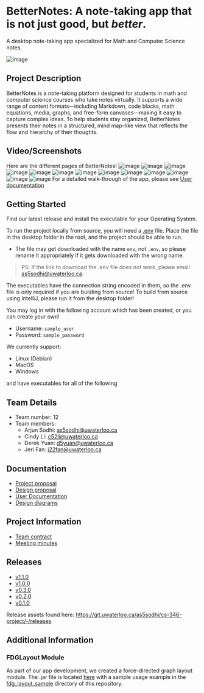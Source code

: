 # BetterNotes: A note-taking app that is not just good, but _better_.

A desktop note-taking app specialized for Math and Computer Science notes.


![image](https://git.uwaterloo.ca/as5sodhi/cs-346-project/-/raw/main/desktop/src/main/resources/betternotes_logo.png?ref_type=heads)

## Project Description
BetterNotes is a note-taking platform designed for students in math and computer science courses who take notes virtually. 
It supports a wide range of content formats—including Markdown, code blocks, math equations, media, graphs, and free-form 
canvases—making it easy to capture complex ideas. 
To help students stay organized, BetterNotes presents their notes in a structured, 
mind map–like view that reflects the flow and hierarchy of their thoughts.

## Video/Screenshots
Here are the different pages of BetterNotes!
![image](https://git.uwaterloo.ca/as5sodhi/cs-346-project/-/raw/eraser-fix-2/desktop/src/main/resources/1.png?ref_type=heads)
![image](https://git.uwaterloo.ca/as5sodhi/cs-346-project/-/raw/eraser-fix-2/desktop/src/main/resources/2.png?ref_type=heads)
![image](https://git.uwaterloo.ca/as5sodhi/cs-346-project/-/raw/eraser-fix-2/desktop/src/main/resources/3.png?ref_type=heads)
![image](https://git.uwaterloo.ca/as5sodhi/cs-346-project/-/raw/eraser-fix-2/desktop/src/main/resources/4.png?ref_type=heads)
![image](https://git.uwaterloo.ca/as5sodhi/cs-346-project/-/raw/eraser-fix-2/desktop/src/main/resources/5.png?ref_type=heads)
![image](https://git.uwaterloo.ca/as5sodhi/cs-346-project/-/raw/eraser-fix-2/desktop/src/main/resources/6.png?ref_type=heads)
![image](https://git.uwaterloo.ca/as5sodhi/cs-346-project/-/raw/eraser-fix-2/desktop/src/main/resources/7.png?ref_type=heads)
![image](https://git.uwaterloo.ca/as5sodhi/cs-346-project/-/raw/eraser-fix-2/desktop/src/main/resources/8.png?ref_type=heads)
![image](https://git.uwaterloo.ca/as5sodhi/cs-346-project/-/raw/eraser-fix-2/desktop/src/main/resources/9.png?ref_type=heads)
![image](https://git.uwaterloo.ca/as5sodhi/cs-346-project/-/raw/eraser-fix-2/desktop/src/main/resources/10.png?ref_type=heads)
![image](https://git.uwaterloo.ca/as5sodhi/cs-346-project/-/raw/eraser-fix-2/desktop/src/main/resources/11.png?ref_type=heads)
![image](https://git.uwaterloo.ca/as5sodhi/cs-346-project/-/raw/eraser-fix-2/desktop/src/main/resources/12.png?ref_type=heads)
![image](https://git.uwaterloo.ca/as5sodhi/cs-346-project/-/raw/eraser-fix-2/desktop/src/main/resources/13.png?ref_type=heads)
For a detailed walk-through of the app, please see [User documentation](https://git.uwaterloo.ca/as5sodhi/cs-346-project/-/wikis/User-Guide)

## Getting Started
Find our latest release and install the executable for your Operating System.

To run the project locally from source, you will need a [.env](https://uofwaterloo-my.sharepoint.com/:u:/r/personal/as5sodhi_uwaterloo_ca/Documents/CS346%20execs/.env?csf=1&web=1&e=yBzsIH) file.
Place the file in the desktop folder in the root, and the project should be able to run.
- The file may get downloaded with the name `env`, not `.env`, so please rename it appropriately if it gets downloaded with the wrong name.

> PS: If the link to download the .env file does not work, please email as5sodhi@uwaterloo.ca.

The executables have the connection string encoded in them, so the .env file is only required if you are building from source! To build from source using IntelliJ, please run it from the desktop folder!

You may log in with the following account which has been created, or you can create your own!
- Username: `sample_user`
- Password: `sample_password`

We currently support:
- Linux (Debian)
- MacOS
- Windows

and have executables for all of the following

## Team Details
* Team number: 12
* Team members:
  * Arjun Sodhi: as5sodhi@uwaterloo.ca
  * Cindy Li: c52li@uwaterloo.ca
  * Derek Yuan: d5yuan@uwaterloo.ca
  * Jeri Fan: j22fan@uwaterloo.ca

## Documentation
* [Project proposal](https://git.uwaterloo.ca/as5sodhi/cs-346-project/-/wikis/project-proposal)
* [Design proposal](https://git.uwaterloo.ca/as5sodhi/cs-346-project/-/wikis/design-proposal)
* [User Documentation](https://git.uwaterloo.ca/as5sodhi/cs-346-project/-/wikis/User-Guide)
* [Design diagrams](https://git.uwaterloo.ca/as5sodhi/cs-346-project/-/wikis/Design-Diagrams)

## Project Information
* [Team contract](https://git.uwaterloo.ca/as5sodhi/cs-346-project/-/wikis/team-contract)
* [Meeting minutes](https://git.uwaterloo.ca/as5sodhi/cs-346-project/-/wikis/meeting-minutes)

## Releases
* [v1.1.0](https://git.uwaterloo.ca/as5sodhi/cs-346-project/-/wikis/Releases/v1.1.0)
* [v1.0.0](https://git.uwaterloo.ca/as5sodhi/cs-346-project/-/wikis/Releases/v1.0.0)
* [v0.3.0](https://git.uwaterloo.ca/as5sodhi/cs-346-project/-/wikis/Releases/v0.3.0)
* [v0.2.0](https://git.uwaterloo.ca/as5sodhi/cs-346-project/-/wikis/Releases/v0.2.0)
* [v0.1.0](https://git.uwaterloo.ca/as5sodhi/cs-346-project/-/wikis/Releases/v0.1.0)

Release assets found here: https://git.uwaterloo.ca/as5sodhi/cs-346-project/-/releases

## Additional Information

### FDGLayout Module

As part of our app development, we created a force-directed graph layout module. The .jar file is located [here](fdg_layout/jar)
with a sample usage example in the [fdg_layout_sample](fdg_layout_sample) directory of this repository. 
